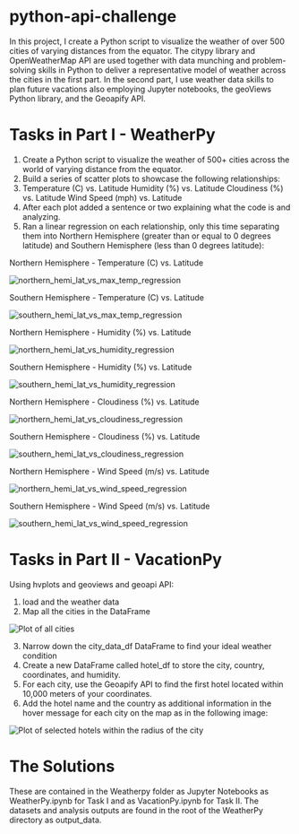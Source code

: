 # python-api-challenge

In this project, I create a Python script to visualize the weather of over 500 cities of varying distances from the equator. The citypy library and OpenWeatherMap API are used together with data munching and problem-solving skills in Python to deliver a representative model of weather across the cities in the first part. In the second part, I use weather data skills to plan future vacations also employing Jupyter notebooks, the geoViews Python library, and the Geoapify API. 

# Tasks in Part I - WeatherPy

1. Create a Python script to visualize the weather of 500+ cities across the world of varying distance from the equator. 
2. Build a series of scatter plots to showcase the following relationships:
3. Temperature (C) vs. Latitude Humidity (%) vs. Latitude Cloudiness (%) vs. Latitude Wind Speed (mph) vs. Latitude
4. After each plot added a sentence or two explaining what the code is and analyzing.
5. Ran a linear regression on each relationship, only this time separating them into Northern Hemisphere (greater than or equal to 0 degrees latitude) and Southern Hemisphere (less than 0 degrees latitude):

Northern Hemisphere - Temperature (C) vs. Latitude

![northern_hemi_lat_vs_max_temp_regression](https://github.com/onemanlutta/python-api-challenge/assets/118937365/732c7ee3-6f65-47e7-b575-fc6b45d8fd15)

Southern Hemisphere - Temperature (C) vs. Latitude 

![southern_hemi_lat_vs_max_temp_regression](https://github.com/onemanlutta/python-api-challenge/assets/118937365/f3acbbee-cb52-46df-898a-4565eb88784d)

Northern Hemisphere - Humidity (%) vs. Latitude 

![northern_hemi_lat_vs_humidity_regression](https://github.com/onemanlutta/python-api-challenge/assets/118937365/1eaa2b8f-a6d1-4f30-8385-fef11425320e)

Southern Hemisphere - Humidity (%) vs. Latitude 

![southern_hemi_lat_vs_humidity_regression](https://github.com/onemanlutta/python-api-challenge/assets/118937365/a80e6990-a970-471f-abd4-561b1a9b8a97)

Northern Hemisphere - Cloudiness (%) vs. Latitude 

![northern_hemi_lat_vs_cloudiness_regression](https://github.com/onemanlutta/python-api-challenge/assets/118937365/a8a2f2d6-3892-4c88-8cdd-21267c160be9)

Southern Hemisphere - Cloudiness (%) vs. Latitude 

![southern_hemi_lat_vs_cloudiness_regression](https://github.com/onemanlutta/python-api-challenge/assets/118937365/470f36a3-1554-4614-8a52-bd38e7be7e62)

Northern Hemisphere - Wind Speed (m/s) vs. Latitude 

![northern_hemi_lat_vs_wind_speed_regression](https://github.com/onemanlutta/python-api-challenge/assets/118937365/2b423b8c-fd0f-4a6c-9647-3c731b38b20f)

Southern Hemisphere - Wind Speed (m/s) vs. Latitude

![southern_hemi_lat_vs_wind_speed_regression](https://github.com/onemanlutta/python-api-challenge/assets/118937365/9b439e71-e7bb-4a63-ba5a-52712e392973)



# Tasks in Part II - VacationPy

Using hvplots and geoviews and geoapi API:

1. load and the weather data
2. Map all the cities in the DataFrame

![Plot of all cities](https://github.com/onemanlutta/python-api-challenge/assets/118937365/1f0e7846-95ee-45bc-b4d0-6feb9b34f31e)

3. Narrow down the city_data_df DataFrame to find your ideal weather condition
4. Create a new DataFrame called hotel_df to store the city, country, coordinates, and humidity.
5. For each city, use the Geoapify API to find the first hotel located within 10,000 meters of your coordinates.
6. Add the hotel name and the country as additional information in the hover message for each city on the map as in the following image:

![Plot of selected hotels within the radius of the city](https://github.com/onemanlutta/python-api-challenge/assets/118937365/5362e1b1-9000-4904-8c1c-9454d54186e7)

# The Solutions

These are contained in the Weatherpy folder as Jupyter Notebooks as WeatherPy.ipynb for Task I and as VacationPy.ipynb for Task II. The datasets and analysis outputs are found in the root of the WeatherPy directory as output_data.  


